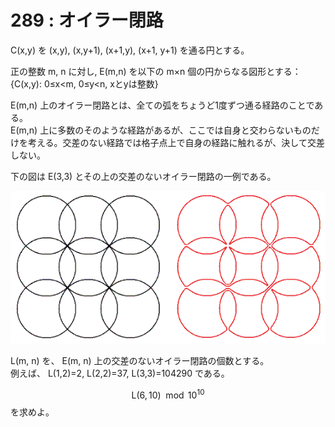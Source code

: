 # 289 : オイラー閉路

C\(x,y\) を \(x,y\), \(x,y+1\), \(x+1,y\), \(x+1, y+1\) を通る円とする。

正の整数 m, n に対し, E\(m,n\) を以下の m×n 個の円からなる図形とする：  
{C\(x,y\): 0≤x&lt;m, 0≤y&lt;n, xとyは整数}

E\(m,n\) 上のオイラー閉路とは、全ての弧をちょうど1度ずつ通る経路のことである。  
E\(m,n\) 上に多数のそのような経路があるが、ここでは自身と交わらないものだけを考える。交差のない経路では格子点上で自身の経路に触れるが、決して交差しない。

下の図は E\(3,3\) とその上の交差のないオイラー閉路の一例である。

![](../../.gitbook/assets/image%20%2824%29.png)

L\(m, n\) を、 E\(m, n\) 上の交差のないオイラー閉路の個数とする。  
例えば、 L\(1,2\)=2, L\(2,2\)=37, L\(3,3\)=104290 である。

$$\textrm{L}(6,10) \mod 10^{10}$$を求めよ。

